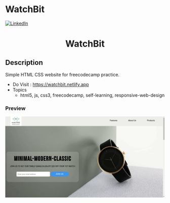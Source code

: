 # WatchBit

[![LinkedIn][linkedin-shield]][linkedin-url]

<h1 align="center">WatchBit</h1>

## Description
Simple HTML CSS website for freecodecamp practice.

- Do Visit : https://watchbit.netlify.app
- Topics
  - html5, js, css3, freecodecamp, self-learning, responsive-web-design

### Preview
![alt text](img/rec-min.gif "GIF Image")

<!-- MARKDOWN LINKS & IMAGES -->
<!-- https://www.markdownguide.org/basic-syntax/#reference-style-links -->
[linkedin-shield]: https://img.shields.io/badge/-LinkedIn-black.svg?style=for-the-badge&logo=linkedin&colorB=555
[linkedin-url]: https://www.linkedin.com/in/shyam-bodke/
